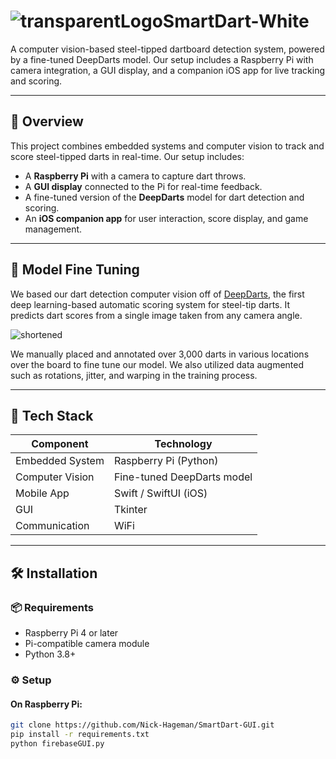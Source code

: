 # ![transparentLogoSmartDart-White](https://github.com/user-attachments/assets/45f24b3b-3012-4d5a-9095-dfa60ff5bd01)

A computer vision-based steel-tipped dartboard detection system, powered by a fine-tuned DeepDarts model. Our setup includes a Raspberry Pi with camera integration, a GUI display, and a companion iOS app for live tracking and scoring.

---

## 🎯 Overview

This project combines embedded systems and computer vision to track and score steel-tipped darts in real-time. Our setup includes:

- A **Raspberry Pi** with a camera to capture dart throws.
- A **GUI display** connected to the Pi for real-time feedback.
- A fine-tuned version of the **DeepDarts** model for dart detection and scoring.
- An **iOS companion app** for user interaction, score display, and game management.

---
## 🎯 Model Fine Tuning
We based our dart detection computer vision off of [DeepDarts](https://arxiv.org/abs/2105.09880), the first deep learning-based automatic scoring system for steel-tip darts. It predicts dart scores from a single image taken from any camera angle.

![shortened](https://github.com/user-attachments/assets/0e79066a-056f-4ae3-8850-f6e9d3ec1573)

We manually placed and annotated over 3,000 darts in various locations over the board to fine tune our model. We also utilized data augmented such as rotations, jitter, and warping in the training process.

---

## 🧠 Tech Stack

| Component         | Technology                 |
|------------------|----------------------------|
| Embedded System  | Raspberry Pi (Python)      |
| Computer Vision  | Fine-tuned DeepDarts model |
| Mobile App       | Swift / SwiftUI (iOS)      |
| GUI              | Tkinter |
| Communication    | WiFi |

---

## 🛠️ Installation

### 📦 Requirements

- Raspberry Pi 4 or later
- Pi-compatible camera module
- Python 3.8+

### ⚙️ Setup

#### On Raspberry Pi:

```bash
git clone https://github.com/Nick-Hageman/SmartDart-GUI.git
pip install -r requirements.txt
python firebaseGUI.py
